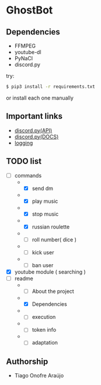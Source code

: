 # GhostBot

## Dependencies
- FFMPEG
- youtube-dl
- PyNaCl
- discord.py

try:
```bash
$ pip3 install -r requirements.txt
```
or install each one manually

## Important links
* [discord.py(API)](https://github.com/Rapptz/discord.py)
* [discord.py(DOCS)](https://discordpy.readthedocs.io/en/latest/index.html)
* [logging](https://docs.python.org/3/library/logging.html#module-logging)

## TODO list
- [ ] commands
     * - [x] send dm 
     * - [x] play music
     * - [x] stop music
     * - [x] russian roulette
     * - [ ] roll number( dice )
     * - [ ] kick user
     * - [ ] ban user
- [x] youtube module ( searching )
- [ ] readme
     * -[ ] About the project
     * -[x] Dependencies
     * -[ ] execution
     * -[ ] token info
     * -[ ] adaptation
     
## Authorship

* Tiago Onofre Araújo
